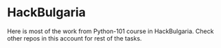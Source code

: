 # HackBulgaria

Here is most of the work from Python-101 course in HackBulgaria.
Check other repos in this account for rest of the tasks.
